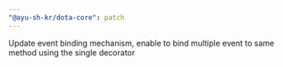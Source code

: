 ```yaml
---
"@ayu-sh-kr/dota-core": patch
---
```


Update event binding mechanism, enable to bind multiple event to same method using the single decorator
